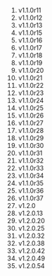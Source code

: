 1. v1.1.0r11
1. v1.1.0r12
1. v1.1.0r13
1. v1.1.0r15
1. v1.1.0r16
1. v1.1.0r17
1. v1.1.0r18
1. v1.1.0r19
1. v1.1.0r20
1. v1.1.0r21
1. v1.1.0r22
1. v1.1.0r23
1. v1.1.0r24
1. v1.1.0r25
1. v1.1.0r26
1. v1.1.0r27
1. v1.1.0r28
1. v1.1.0r29
1. v1.1.0r30
1. v1.1.0r31
1. v1.1.0r32
1. v1.1.0r33
1. v1.1.0r34
1. v1.1.0r35
1. v1.1.0r36
1. v1.1.0r37
1. v1.2.0
1. v1.2.0.13
1. v1.2.0.20
1. v1.2.0.25
1. v1.2.0.32
1. v1.2.0.38
1. v1.2.0.42
1. v1.2.0.49
1. v1.2.0.54
